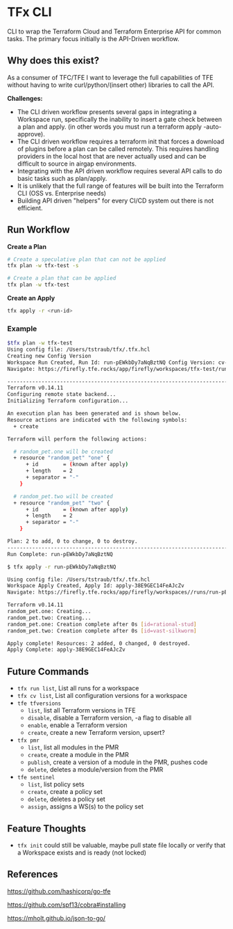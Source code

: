 # TFx CLI

CLI to wrap the Terraform Cloud and Terraform Enterprise API for common tasks.
The primary focus initially is the API-Driven workflow.

## Why does this exist?

As a consumer of TFC/TFE I want to leverage the full capabilities of TFE without having to write curl/python/(insert other) libraries to call the API.

**Challenges:**

- The CLI driven workflow presents several gaps in integrating a Workspace run, specifically the inability to insert a gate check between a plan and apply. (in other words you must run a terraform apply -auto-approve).
- The CLI driven workflow requires a terraform init that forces a download of plugins before a plan can be called remotely. This requires handling providers in the local host that are never actually used and can be difficult to source in airgap environments.
- Integrating with the API driven workflow requires several API calls to do basic tasks such as plan/apply.
- It is unlikely that the full range of features will be built into the Terraform CLI (OSS vs. Enterprise needs)
- Building API driven "helpers" for every CI/CD system out there is not efficient.

## Run Workflow

**Create a Plan**

```sh
# Create a speculative plan that can not be applied
tfx plan -w tfx-test -s

# Create a plan that can be applied
tfx plan -w tfx-test
```

**Create an Apply**

```sh
tfx apply -r <run-id>
```

### Example

```sh
$tfx plan -w tfx-test
Using config file: /Users/tstraub/tfx/.tfx.hcl
Creating new Config Version
Workspace Run Created, Run Id: run-pEWkbDy7aNqBztNQ Config Version: cv-J7Apwj3fYojsBeNu
Navigate: https://firefly.tfe.rocks/app/firefly/workspaces/tfx-test/runs/run-pEWkbDy7aNqBztNQ

------------------------------------------------------------------------
Terraform v0.14.11
Configuring remote state backend...
Initializing Terraform configuration...

An execution plan has been generated and is shown below.
Resource actions are indicated with the following symbols:
  + create

Terraform will perform the following actions:

  # random_pet.one will be created
  + resource "random_pet" "one" {
      + id        = (known after apply)
      + length    = 2
      + separator = "-"
    }

  # random_pet.two will be created
  + resource "random_pet" "two" {
      + id        = (known after apply)
      + length    = 2
      + separator = "-"
    }

Plan: 2 to add, 0 to change, 0 to destroy.
------------------------------------------------------------------------
Run Complete: run-pEWkbDy7aNqBztNQ
```

```sh
$ tfx apply -r run-pEWkbDy7aNqBztNQ                                                                                                                      

Using config file: /Users/tstraub/tfx/.tfx.hcl
Workspace Apply Created, Apply Id: apply-38E9GEC14FeAJcZv
Navigate: https://firefly.tfe.rocks/app/firefly/workspaces//runs/run-pEWkbDy7aNqBztNQ

Terraform v0.14.11
random_pet.one: Creating...
random_pet.two: Creating...
random_pet.one: Creation complete after 0s [id=rational-stud]
random_pet.two: Creation complete after 0s [id=vast-silkworm]

Apply complete! Resources: 2 added, 0 changed, 0 destroyed.
Apply Complete: apply-38E9GEC14FeAJcZv
```

## Future Commands

- `tfx run list`, List all runs for a workspace
- `tfx cv list`, List all configuration versions for a workspace
- `tfe tfversions`
  - `list`, list all Terraform versions in TFE
  - `disable`, disable a Terraform version, -a flag to disable all
  - `enable`, enable a Terraform version
  - `create`, create a new Terraform version, upsert?
- `tfx pmr`
  - `list`, list all modules in the PMR
  - `create`, create a module in the PMR
  - `publish`, create a version of a module in the PMR, pushes code
  - `delete`, deletes a module/version from the PMR
- `tfe sentinel`
  - `list`, list policy sets
  - `create`, create a policy set
  - `delete`, deletes a policy set
  - `assign`, assigns a WS(s) to the policy set



## Feature Thoughts

- `tfx init` could still be valuable, maybe pull state file locally or verify that a Workspace exists and is ready (not locked)



## References

https://github.com/hashicorp/go-tfe

https://github.com/spf13/cobra#installing

https://mholt.github.io/json-to-go/

